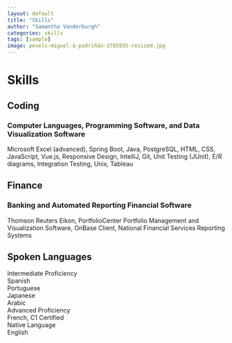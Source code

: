 ```yaml
---
layout: default
title: "Skills"
author: "Samantha Vanderburgh"
categories: skills
tags: [sample]
image: pexels-miguel-á-padriñán-3785935-resized.jpg
---
```


<h1> Skills </h1>

<h2>Coding</h2>
<h3>Computer Languages, Programming Software, and Data Visualization Software</h3>
<p>Microsoft Excel (advanced), Spring Boot, Java, PostgreSQL, HTML, CSS,
JavaScript, Vue.js, Responsive Design, IntelliJ, Git, Unit Testing (JUnit), E/R diagrams, Integration Testing, Unix, Tableau</p>

<h2>Finance</h2>
<h3>Banking and Automated Reporting Financial Software</h3>
Thomson Reuters Eikon, PortfolioCenter Portfolio Management and Visualization Software,
OnBase Client, National Financial Services Reporting Systems

<h2>Spoken Languages</h2>
<div class="grid-container">
      <div class="grid-left">
         <div class="level">Intermediate Proficiency</div>
         <div class="languages">
            Spanish <br>
            Portuguese <br>
            Japanese <br>
            Arabic
          </div>
      </div>
      <div class="grid-center">
         <div class="level">Advanced Proficiency</div>
         <div class="languages">French, C1 Certified</div>
     </div>
      <div class="grid-right">
         <div class="level">Native Language</div>
         <div class="languages">English</div>
     </div>
</div>
